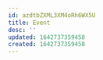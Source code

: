```yaml
---
id: azdtbZXML3XM4oRh6WX5U
title: Event
desc: ''
updated: 1642737359458
created: 1642737359458
---
```




